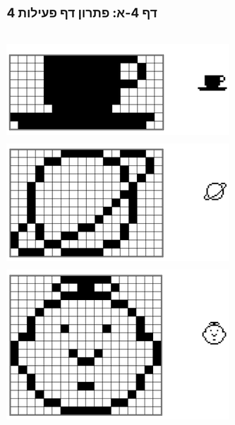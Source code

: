 
# דף 4-א: פתרון דף פעילות 4


<br/>
<br/>

<div id="container" align="center">
  <img class="img-responsive" src="img22.png" title=""/>
</div>

<br/>

<div id="container" align="center">
  <img class="img-responsive" src="img23.png" title=""/>
</div>

<br/>

<div id="container" align="center">
  <img class="img-responsive" src="img24.png" title=""/>
</div>

